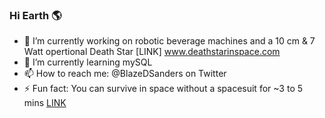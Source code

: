 ### Hi Earth 🌎

- 🔭 I’m currently working on robotic beverage machines and a 10 cm & 7 Watt opertional Death Star [LINK] www.deathstarinspace.com
- 🌱 I’m currently learning mySQL
- 📫 How to reach me: @BlazeDSanders on Twitter
- ⚡ Fun fact: You can survive in space without a spacesuit for ~3 to 5 mins [LINK](http://teacherlink.ed.usu.edu/tlnasa/reference/imaginedvd/files/imagine/docs/ask_astro/answers/970603.html)
